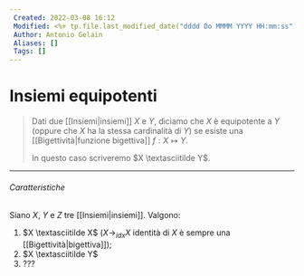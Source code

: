 ```yaml
---
 Created: 2022-03-08 16:12
 Modified: <%+ tp.file.last_modified_date("dddd Do MMMM YYYY HH:mm:ss") %>
 Author: Antonio Gelain
 Aliases: []
 Tags: []
---
```


# Insiemi equipotenti

> Dati due [[Insiemi|insiemi]] $X$ e $Y$, diciamo che $X$ è equipotente a $Y$ (oppure che $X$ ha la stessa cardinalità di $Y$) se esiste una [[Bigettività|funzione bigettiva]] $f: X \mapsto Y$.
> 
> In questo caso scriveremo $X \textasciitilde Y$.

---

###### Caratteristiche
Siano $X$, $Y$ e $Z$ tre [[Insiemi|insiemi]].
Valgono:
1. $X \textasciitilde X$ ($X \to_{idx}X$ identità di $X$ è sempre una [[Bigettività|bigettiva]]);
2. $X \textasciitilde Y$
3. ???